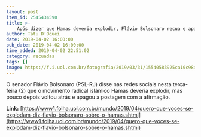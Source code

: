 ```yaml
---
layout: post
item_id: 2545434590
title: >-
    Após dizer que Hamas deveria explodir, Flávio Bolsonaro recua e apaga publicação
author: Tatu D'Oquei
date: 2019-04-02 16:00:00
pub_date: 2019-04-02 16:00:00
time_added: 2019-04-02 22:51:02
category: recuadas
tags: []
image: https://f.i.uol.com.br/fotografia/2019/03/31/15540583925ca10c98a99ee_1554058392_3x2_xl.jpg
---
```


O senador Flávio Bolsonaro (PSL-RJ) disse nas redes sociais nesta terça-feira (2) que o movimento radical islâmico Hamas deveria explodir, mas pouco depois voltou atrás e apagou a postagem com a afirmação.

**Link:** [https://www1.folha.uol.com.br/mundo/2019/04/quero-que-voces-se-explodam-diz-flavio-bolsonaro-sobre-o-hamas.shtml](https://www1.folha.uol.com.br/mundo/2019/04/quero-que-voces-se-explodam-diz-flavio-bolsonaro-sobre-o-hamas.shtml)

